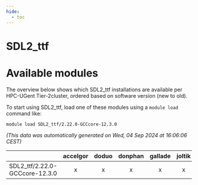 ```yaml
---
hide:
  - toc
---
```


SDL2_ttf
========

# Available modules


The overview below shows which SDL2_ttf installations are available per HPC-UGent Tier-2cluster, ordered based on software version (new to old).

To start using SDL2_ttf, load one of these modules using a `module load` command like:

```shell
module load SDL2_ttf/2.22.0-GCCcore-12.3.0
```

*(This data was automatically generated on Wed, 04 Sep 2024 at 16:06:06 CEST)*  

| |accelgor|doduo|donphan|gallade|joltik|shinx|skitty|
| :---: | :---: | :---: | :---: | :---: | :---: | :---: | :---: |
|SDL2_ttf/2.22.0-GCCcore-12.3.0|x|x|x|x|x|x|x|
